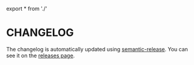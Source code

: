 export * from './'
# CHANGELOG

The changelog is automatically updated using
[semantic-release](https://github.com/semantic-release/semantic-release). You
can see it on the [releases page](../../releases).
